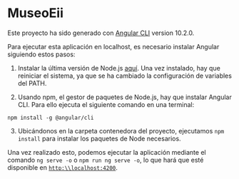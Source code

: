 # MuseoEii

Este proyecto ha sido generado con [Angular CLI](https://github.com/angular/angular-cli) version 10.2.0.

Para ejecutar esta aplicación en localhost, es necesario instalar Angular siguiendo estos pasos:

1. Instalar la última versión de Node.js [aquí](https://nodejs.org/en/download/). Una vez instalado, hay que reiniciar el sistema, ya que se ha cambiado la configuración de variables del PATH.

2. Usando npm, el gestor de paquetes de Node.js, hay que instalar Angular CLI. Para ello ejecuta el siguiente comando en una terminal:

`npm install -g @angular/cli`

3. Ubicándonos en la carpeta contenedora del proyecto, ejecutamos `npm install` para instalar los paquetes de Node necesarios.

Una vez realizado esto, podemos ejecutar la aplicación mediante el comando `ng serve -o` o `npm run ng serve -o`, lo que hará que esté disponible en [`http:\\localhost:4200`](`http:\\localhost:4200`).